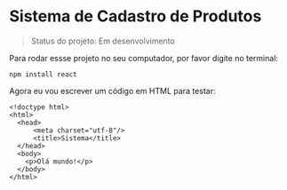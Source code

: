 # Sistema de Cadastro de Produtos

> Status do projeto: Em desenvolvimento

Para rodar essse projeto no seu computador, por favor digite no terminal:

```
npm install react
```

Agora eu vou escrever um código em HTML para testar:

```
<!doctype html>
<html>
  <head>
      <meta charset="utf-8"/>
      <title>Sistema</title>
  </head>
  <body>
    <p>Olá mundo!</p>
  </body>
</html>
```
